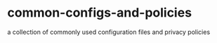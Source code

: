 # common-configs-and-policies
a collection of commonly used configuration files and privacy policies
